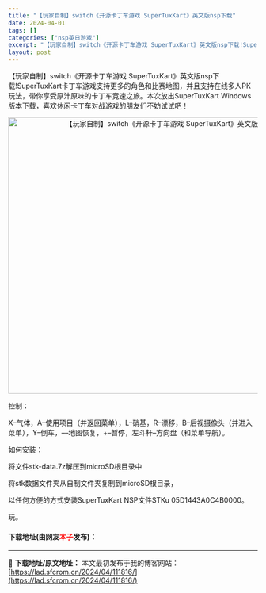 ```yaml
---
title: "【玩家自制】switch《开源卡丁车游戏 SuperTuxKart》英文版nsp下载"
date: 2024-04-01
tags: []
categories: ["nsp英日游戏"]
excerpt: "【玩家自制】switch《开源卡丁车游戏 SuperTuxKart》英文版nsp下载!SuperTuxKart卡丁车游戏支持更多的角色和比赛地图，并且支持在线多人PK玩法，带你享受原汁原味的卡丁车竞速之旅。本次放出SuperTuxKart Windows版本下载，喜欢休闲卡丁车对战游戏的朋友们不妨试&hellip;"
layout: post
---
```


 <p>【玩家自制】switch《开源卡丁车游戏 SuperTuxKart》英文版nsp下载!SuperTuxKart卡丁车游戏支持更多的角色和比赛地图，并且支持在线多人PK玩法，带你享受原汁原味的卡丁车竞速之旅。本次放出SuperTuxKart Windows版本下载，喜欢休闲卡丁车对战游戏的朋友们不妨试试吧！</p> <p style="text-align: center;"><img src="https://lad.sfcrom.cn/wp-content/uploads/2024/04/20240401_660a790b80913.jpg" style="width: 657px; height: 558px;" alt="【玩家自制】switch《开源卡丁车游戏 SuperTuxKart》英文版nsp下载" /></p> <p>控制：</p> <p>X&ndash;气体，A&ndash;使用项目（并返回菜单），L&ndash;硝基，R&ndash;漂移，B&ndash;后视摄像头（并进入菜单），Y&ndash;倒车，&ndash;&ndash;地图恢复，+&ndash;暂停，左斗杆&ndash;方向盘（和菜单导航）。</p> <p>如何安装：</p> <p>将文件stk-data.7z解压到microSD根目录中</p> <p>将stk数据文件夹从自制文件夹复制到microSD根目录，</p> <p>以任何方便的方式安装SuperTuxKart NSP文件STKu 05D1443A0C4B0000。</p> <p>玩。</p> <p><h4>下载地址(由网友<font color="red">本子</font>发布)：</h4></p> 

---
📖 **下载地址/原文地址：** 本文最初发布于我的博客网站：[https://lad.sfcrom.cn/2024/04/111816/](https://lad.sfcrom.cn/2024/04/111816/)
